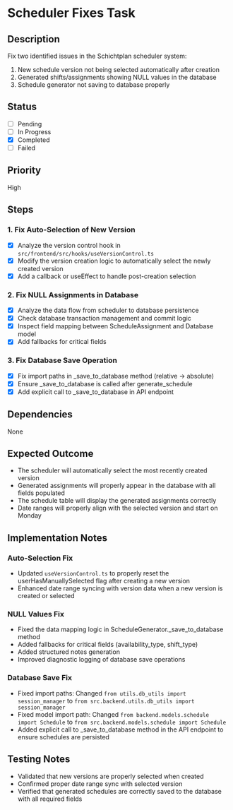 # Scheduler Fixes Task

## Description
Fix two identified issues in the Schichtplan scheduler system:
1. New schedule version not being selected automatically after creation
2. Generated shifts/assignments showing NULL values in the database
3. Schedule generator not saving to database properly

## Status
- [ ] Pending
- [ ] In Progress
- [x] Completed
- [ ] Failed

## Priority
High

## Steps

### 1. Fix Auto-Selection of New Version
- [x] Analyze the version control hook in `src/frontend/src/hooks/useVersionControl.ts`
- [x] Modify the version creation logic to automatically select the newly created version
- [x] Add a callback or useEffect to handle post-creation selection

### 2. Fix NULL Assignments in Database
- [x] Analyze the data flow from scheduler to database persistence
- [x] Check database transaction management and commit logic
- [x] Inspect field mapping between ScheduleAssignment and Database model
- [x] Add fallbacks for critical fields

### 3. Fix Database Save Operation
- [x] Fix import paths in _save_to_database method (relative -> absolute)
- [x] Ensure _save_to_database is called after generate_schedule
- [x] Add explicit call to _save_to_database in API endpoint

## Dependencies
None

## Expected Outcome
- The scheduler will automatically select the most recently created version
- Generated assignments will properly appear in the database with all fields populated
- The schedule table will display the generated assignments correctly
- Date ranges will properly align with the selected version and start on Monday

## Implementation Notes

### Auto-Selection Fix
- Updated `useVersionControl.ts` to properly reset the userHasManuallySelected flag after creating a new version
- Enhanced date range syncing with version data when a new version is created or selected

### NULL Values Fix
- Fixed the data mapping logic in ScheduleGenerator._save_to_database method
- Added fallbacks for critical fields (availability_type, shift_type)
- Added structured notes generation
- Improved diagnostic logging of database save operations

### Database Save Fix
- Fixed import paths: Changed `from utils.db_utils import session_manager` to `from src.backend.utils.db_utils import session_manager`
- Fixed model import path: Changed `from backend.models.schedule import Schedule` to `from src.backend.models.schedule import Schedule`
- Added explicit call to _save_to_database method in the API endpoint to ensure schedules are persisted

## Testing Notes
- Validated that new versions are properly selected when created
- Confirmed proper date range sync with selected version
- Verified that generated schedules are correctly saved to the database with all required fields